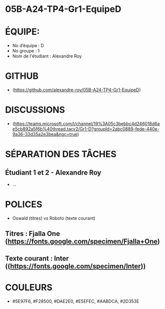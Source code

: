 # 05B-A24-TP4-Gr1-EquipeD
# ÉQUIPE: 
* No d’équipe : D
* No groupe : 1
* Nom de l'étudiant : Alexandre Roy
# GITHUB
* (https://github.com/alexandre-roy/05B-A24-TP4-Gr1-EquipeD)
# DISCUSSIONS 
* (https://teams.microsoft.com/l/channel/19%3A05c3bebbc4d246018d6ae5cb892a5f6b%40thread.tacv2/Gr1-D?groupId=2abc0889-fede-440e-9a36-33d35a2e3bea&ngc=true)
# SÉPARATION DES TÂCHES
## Étudiant 1 et 2 - Alexandre Roy
* ...
# POLICES 
* Oswald (titres) vs Roboto (texte courant)
## Titres : Fjalla One (https://fonts.google.com/specimen/Fjalla+One)
## Texte courant : Inter ((https://fonts.google.com/specimen/Inter))
# COULEURS
* #5E97F6, #F28500, #DAE2E0, #E5EFEC, #AABDCA, #2D353E